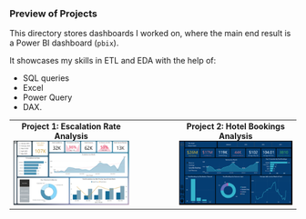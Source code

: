 ### Preview of Projects

This directory stores dashboards I worked on, where the main end result is a Power BI dashboard (`pbix`). 

It showcases my skills in ETL and EDA with the help of:
- SQL queries
- Excel
- Power Query
- DAX.


<div align="center">

  <table>
    <tr>
      <td align="center">
        <strong>Project 1: Escalation Rate Analysis</strong><br>
        <img src="Escalation_Rate_Analysis/project.files/images/Overview.png" width="300" alt="Escalation Rate Analysis">
      </td>
      <td style="width: 60px;"></td> <!-- Spacer column --><!-- Spacer column -->
      <td align="center">
        <strong>Project 2: Hotel Bookings Analysis</strong><br>
        <img src="Hotel_Bookings/project.files/images/summary.png" width="300" alt="Hotel Bookings Summary">
      </td>
    </tr>
  </table>

</div>
